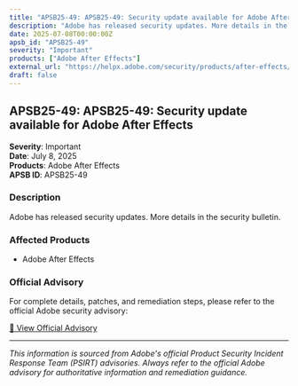 ```yaml
---
title: "APSB25-49: APSB25-49: Security update available for Adobe After Effects"
description: "Adobe has released security updates. More details in the security bulletin."
date: 2025-07-08T00:00:00Z
apsb_id: "APSB25-49"
severity: "Important"
products: ["Adobe After Effects"]
external_url: "https://helpx.adobe.com/security/products/after-effects/apsb25-49.html"
draft: false
---
```


## APSB25-49: APSB25-49: Security update available for Adobe After Effects

**Severity**: Important  
**Date**: July 8, 2025  
**Products**: Adobe After Effects  
**APSB ID**: APSB25-49

### Description

Adobe has released security updates. More details in the security bulletin.

### Affected Products

- Adobe After Effects


### Official Advisory

For complete details, patches, and remediation steps, please refer to the official Adobe security advisory:

[🔗 View Official Advisory](https://helpx.adobe.com/security/products/after-effects/apsb25-49.html)

---

*This information is sourced from Adobe's official Product Security Incident Response Team (PSIRT) advisories. Always refer to the official Adobe advisory for authoritative information and remediation guidance.*
